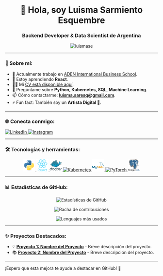 <h1 align="center">👋 Hola, soy Luisma Sarmiento Esquembre</h1>
<h3 align="center">Backend Developer & Data Scientist de Argentina</h3>

<p align="center">
  <img src="https://komarev.com/ghpvc/?username=luismase&label=Visitas%20al%20perfil&color=0e75b6&style=flat" alt="luismase" />
</p>

---

### 🚀 Sobre mí:
- 🔭 Actualmente trabajo en [ADEN International Business School](https://www.aden.org/).  
- 🌱 Estoy aprendiendo **React**.  
- 👨‍💻 Mi [CV está disponible aquí](https://drive.google.com/file/d/1rF9cn3duZlVe8GQ0t3vtVLojGuHsAEa7/view?usp=sharing).  
- 💬 Pregúntame sobre **Python, Kubernetes, SQL, Machine Learning**.  
- 📫 Cómo contactarme: **luisma.saresq@gmail.com**.  
- ⚡ Fun fact: También soy un **Artista Digital 🎨**.  

---

### 🌐 Conecta conmigo:
<p align="left">
  <a href="https://linkedin.com/in/luisma-saresq" target="_blank">
    <img src="https://img.shields.io/badge/-LinkedIn-0A66C2?style=for-the-badge&logo=linkedin&logoColor=white" alt="LinkedIn" />
  </a>
  <a href="https://instagram.com/luisma.saresq" target="_blank">
    <img src="https://img.shields.io/badge/-Instagram-E4405F?style=for-the-badge&logo=instagram&logoColor=white" alt="Instagram" />
  </a>
</p>

---

### 🛠️ Tecnologías y herramientas:
<p align="center">
  <a href="https://www.python.org" target="_blank">
    <img src="https://raw.githubusercontent.com/devicons/devicon/master/icons/python/python-original.svg" alt="Python" width="40" height="40" />
  </a>
  <a href="https://reactjs.org/" target="_blank">
    <img src="https://raw.githubusercontent.com/devicons/devicon/master/icons/react/react-original-wordmark.svg" alt="React" width="40" height="40" />
  </a>
  <a href="https://www.docker.com/" target="_blank">
    <img src="https://raw.githubusercontent.com/devicons/devicon/master/icons/docker/docker-original-wordmark.svg" alt="Docker" width="40" height="40" />
  </a>
  <a href="https://kubernetes.io" target="_blank">
    <img src="https://www.vectorlogo.zone/logos/kubernetes/kubernetes-icon.svg" alt="Kubernetes" width="40" height="40" />
  </a>
  <a href="https://www.mysql.com/" target="_blank">
    <img src="https://raw.githubusercontent.com/devicons/devicon/master/icons/mysql/mysql-original-wordmark.svg" alt="MySQL" width="40" height="40" />
  </a>
  <a href="https://pytorch.org/" target="_blank">
    <img src="https://www.vectorlogo.zone/logos/pytorch/pytorch-icon.svg" alt="PyTorch" width="40" height="40" />
  </a>
  <a href="https://www.postgresql.org" target="_blank">
    <img src="https://raw.githubusercontent.com/devicons/devicon/master/icons/postgresql/postgresql-original-wordmark.svg" alt="PostgreSQL" width="40" height="40" />
  </a>
  <!-- Agrega más iconos según sea necesario -->
</p>

---

### 📊 Estadísticas de GitHub:
<p align="center">
  <img src="https://github-readme-stats.vercel.app/api?username=luismase&show_icons=true&theme=dracula" alt="Estadísticas de GitHub" />
</p>
<p align="center">
  <img src="https://github-readme-streak-stats.herokuapp.com/?user=luismase&theme=dracula" alt="Racha de contribuciones" />
</p>
<p align="center">
  <img src="https://github-readme-stats.vercel.app/api/top-langs/?username=luismase&layout=compact&theme=dracula" alt="Lenguajes más usados" />
</p>

---

### ✨ Proyectos Destacados:
- 💡 **[Proyecto 1: Nombre del Proyecto](#)** - Breve descripción del proyecto.  
- 📚 **[Proyecto 2: Nombre del Proyecto](#)** - Breve descripción del proyecto.  

---

¡Espero que esta mejora te ayude a destacar en GitHub! 🎉  
